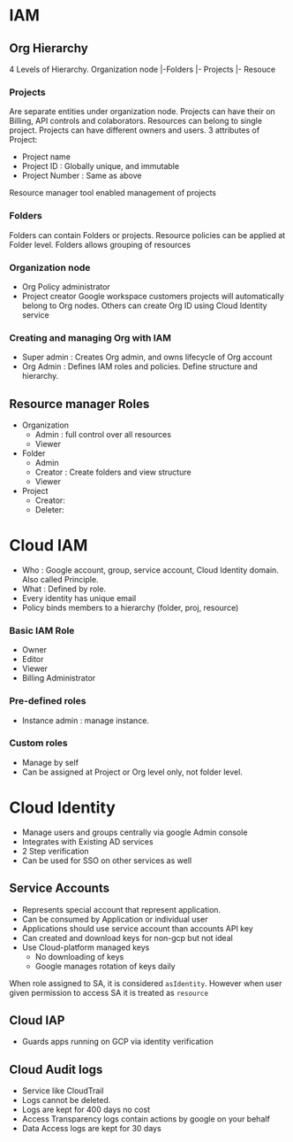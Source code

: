 # IAM

## Org Hierarchy

4 Levels of Hierarchy.
Organization node
|-Folders
  |- Projects
  	|- Resouce

### Projects
Are separate entities under organization node. Projects can have their on Billing, API controls and colaborators. Resources can belong to single project. Projects can have different owners and users. 
3 attributes of Project:
- Project name
-  Project ID    : Globally unique, and immutable
- Project Number : Same as above

Resource manager tool enabled management of projects

### Folders
Folders can contain Folders or projects. Resource policies can be applied at Folder level.  Folders allows grouping of resources

### Organization node
- Org Policy administrator
- Project creator
Google workspace customers projects will automatically belong to Org nodes. Others can create Org ID using Cloud Identity service 

### Creating and managing Org with IAM
- Super admin : Creates Org admin, and owns lifecycle of Org account
- Org Admin : Defines IAM roles and policies. Define structure and hierarchy.

## Resource manager Roles
- Organization
  - Admin : full control over all resources
  - Viewer 
- Folder
  - Admin
  - Creator : Create folders and view structure
  - Viewer
- Project
  - Creator:
  - Deleter:

# Cloud IAM
- Who : Google account, group, service account, Cloud Identity domain. Also called Principle.
- What : Defined by role.
- Every identity has unique email
- Policy binds members to a hierarchy (folder, proj, resource)

### Basic IAM Role
- Owner
- Editor
- Viewer
- Billing Administrator

### Pre-defined roles
- Instance admin : manage instance. 
### Custom roles
- Manage by self
- Can be assigned at Project or Org level only, not folder level.


# Cloud Identity
- Manage users and groups centrally via google Admin console
- Integrates with Existing AD services
- 2 Step verification
- Can be used for SSO on other services as well

## Service Accounts
- Represents special account that represent application. 
- Can be consumed by Application or individual user
- Applications should use service account than accounts API key
- Can created and download keys for non-gcp but not ideal
- Use Cloud-platform managed keys 
  - No downloading of keys
  - Google manages rotation of keys daily

When role assigned to SA, it is considered `asIdentity`. However when user given permission to access SA it is treated as `resource`

## Cloud IAP
- Guards apps running on GCP via identity verification

## Cloud Audit logs 
- Service like CloudTrail
- Logs cannot be deleted.
- Logs are kept for 400 days no cost
- Access Transparency logs contain actions by google on your behalf
- Data Access logs are kept for 30 days